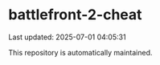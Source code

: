 # battlefront-2-cheat

Last updated: 2025-07-01 04:05:31

This repository is automatically maintained.
